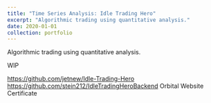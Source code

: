 ```yaml
---
title: "Time Series Analysis: Idle Trading Hero"
excerpt: "Algorithmic trading using quantitative analysis."
date: 2020-01-01
collection: portfolio
---
```


Algorithmic trading using quantitative analysis.

WIP

https://github.com/jetnew/Idle-Trading-Hero
https://github.com/stein212/IdleTradingHeroBackend
Orbital Website
Certificate